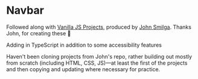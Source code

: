# Navbar

Followed along with [Vanilla JS Projects](https://www.vanillajavascriptprojects.com/), produced by [John Smilga](https://github.com/john-smilga). Thanks John, for creating these 🙌

Adding in TypeScript in addition to some accessibility features

Haven't been cloning projects from John's repo, rather building out mostly from scratch (including HTML, CSS, JS)—at least the first of the projects and then copying and updating where necessary for practice.